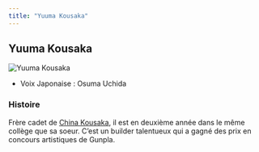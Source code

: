 ```yaml
---
title: "Yuuma Kousaka"
---
```


Yuuma Kousaka
-------------


![Yuuma Kousaka](/images/stories/saga/gundambftry/persos/yuma-kousaka.png)


* Voix Japonaise : Osuma Uchida


### Histoire


Frère cadet de [China Kousaka](inclassables/gundam-build-fighters/china-kousaka.html), il est en deuxième année dans le même collège que sa soeur. C’est un builder talentueux qui a gagné des prix en concours artistiques de Gunpla.


